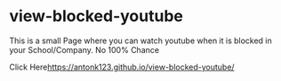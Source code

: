 # view-blocked-youtube
This is a small Page where you can watch youtube when it is blocked in your School/Company. No 100% Chance

Click Here<https://antonk123.github.io/view-blocked-youtube/>
